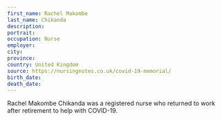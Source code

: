 ```yaml
---
first_name: Rachel Makombe
last_name: Chikanda
description: 
portrait: 
occupation: Nurse
employer: 
city: 
province: 
country: United Kingdom
source: https://nursingnotes.co.uk/covid-19-memorial/
birth_date: 
death_date: 
---
```


Rachel Makombe Chikanda was a registered nurse who returned to work after retirement to help with COVID-19.